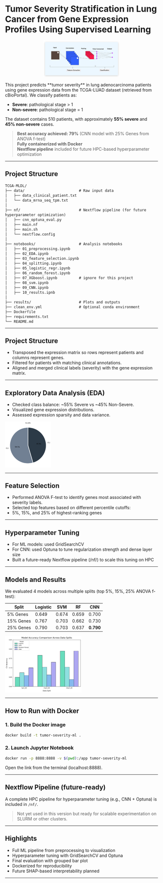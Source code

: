 # Tumor Severity Stratification in Lung Cancer from Gene Expression Profiles Using Supervised Learning


<p align="center">
  <img src="results/plots/Xnip2025-08-05_17-10-49.png" alt="Model Accuracy Comparison" style="width:50%;">
</p>
This project predicts **tumor severity** in lung adenocarcinoma patients using gene expression data from the TCGA-LUAD dataset (retrieved from cBioPortal). We classify patients as:

- **Severe**: pathological stage > 1  
- **Non-severe**: pathological stage = 1

The dataset contains 510 patients, with approximately **55% severe** and **45% non-severe** cases.

> **Best accuracy achieved: 79%** (CNN model with 25% Genes from ANOVA f-test)  
> **Fully containerized with Docker**  
> **Nextflow pipeline** included for future HPC-based hyperparameter optimization

---

## Project Structure

```
TCGA-MLDL/
├── data/                         # Raw input data
│   ├── data_clinical_patient.txt
│   └── data_mrna_seq_tpm.txt
│
├── nf/                           # Nextflow pipeline (for future hyperparameter optimization)
│   ├── cnn_optuna_eval.py
│   ├── main.nf
│   ├── main.sh
│   └── nextflow.config
│
├── notebooks/                    # Analysis notebooks
│   ├── 01_preprocessing.ipynb
│   ├── 02_EDA.ipynb
│   ├── 03_feature_selection.ipynb
│   ├── 04_splitting.ipynb
│   ├── 05_logistic_regr.ipynb
│   ├── 06_random_forest.ipynb
│   ├── 07_XGboost.ipynb          # ignore for this project
│   ├── 08_svm.ipynb
│   ├── 09_CNN.ipynb
│   ├── 10_results.ipnb
│
├── results/                      # Plots and outputs
├── clean_env.yml                 # Optional conda environment
├── Dockerfile
├── requirements.txt
└── README.md
```

---
## Project Structure

- Transposed the expression matrix so rows represent patients and columns represent genes.
- Filtered for patients with matching clinical annotations.
- Aligned and merged clinical labels (severity) with the gene expression matrix.

---
## Exploratory Data Analysis (EDA)

- Checked class balance: ~55% Severe vs ~45% Non-Severe.
- Visualized gene expression distributions.
- Assessed expression sparsity and data variance.

<img src="results/plots/severity.png" alt="Model Accuracy Comparison" style="width:30%;">


---

## Feature Selection

- Performed ANOVA F-test to identify genes most associated with severity labels.
- Selected top features based on different percentile cutoffs:
- 5%, 15%, and 25% of highest-ranking genes

---
## Hyperparameter Tuning

- For ML models: used GridSearchCV
- For CNN: used Optuna to tune regularization strength and dense layer size
- Built a future-ready Nextflow pipeline (/nf/) to scale this tuning on HPC

  
---


## Models and Results

We evaluated 4 models across multiple splits (top 5%, 15%, 25% ANOVA f-test):

| Split     | Logistic | SVM   | RF    | CNN   |
|-----------|----------|-------|-------|--------|
| 5% Genes    | 0.649    | 0.674 | 0.659 | 0.700 |
| 15% Genes   | 0.767    | 0.703 | 0.662 | 0.730 |
| 25% Genes   | 0.790    | 0.703 | 0.637 | **0.790** |


<img src="results/plots/Acc_comparison-v-all.png" alt="Model Accuracy Comparison" style="width:50%;">

---

## How to Run with Docker

### 1. Build the Docker image

```bash
docker build -t tumor-severity-ml .
```

### 2. Launch Jupyter Notebook

```bash
docker run -p 8888:8888 -v $(pwd):/app tumor-severity-ml
```

Open the link from the terminal (localhost:8888).

---

## Nextflow Pipeline (future-ready)

A complete HPC pipeline for hyperparameter tuning (e.g., CNN + Optuna) is included in `/nf/`.

> Not yet used in this version but ready for scalable experimentation on SLURM or other clusters.

---

## Highlights

- Full ML pipeline from preprocessing to visualization
- Hyperparameter tuning with GridSearchCV and Optuna
- Final evaluation with grouped bar plot
- Dockerized for reproducibility
- Future SHAP-based interpretability planned

---

